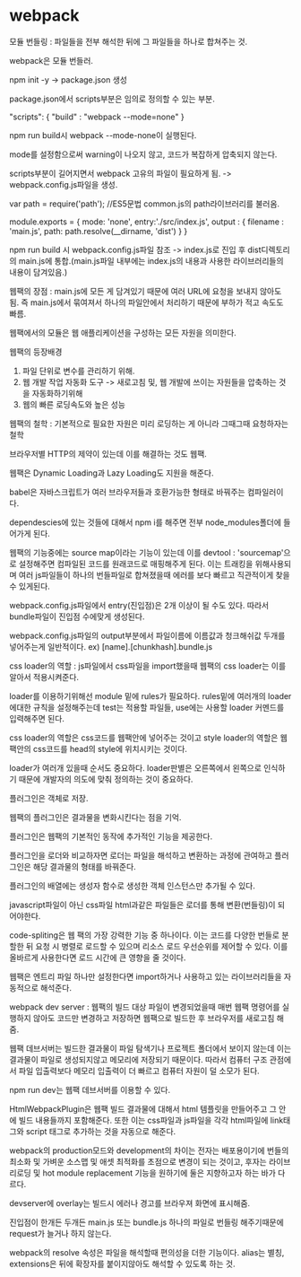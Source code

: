 # webpack

모듈 번들링 : 파일들을 전부 해석한 뒤에 그 파일들을 하나로 합쳐주는 것.

webpack은 모듈 번들러.

npm init -y -> package.json 생성

package.json에서 scripts부분은 임의로 정의할 수 있는 부분.

"scripts": {
    "build" : "webpack --mode=none" 
 }

npm run build시 webpack --mode-none이 실행된다. 

mode를 설정함으로써 warning이 나오지 않고, 코드가 복잡하게 압축되지 않는다.




scripts부분이 길어지면서 webpack 고유의 파일이 필요하게 됨. -> webpack.config.js파일을 생성.


var path = require('path');  //ES5문법 common.js의 path라이브러리를 불러옴.


module.exports = {
  mode: 'none',
  entry:'./src/index.js',
  output : {
    filename : 'main.js',
    path: path.resolve(__dirname, 'dist')
  }
}



npm run build 시 webpack.config.js파일 참조 -> index.js로 진입 후 dist디렉토리의 main.js에 통합.(main.js파일 내부에는 index.js의 내용과 사용한 라이브러리들의 내용이 담겨있음.) 



웹팩의 장점 : main.js에 모든 게 담겨있기 때문에 여러 URL에 요청을 보내지 않아도 됨. 즉 main.js에서 묶여져서 하나의 파일안에서 처리하기 때문에 부하가 적고 속도도 빠름.

웹팩에서의 모듈은 웹 애플리케이션을 구성하는 모든 자원을 의미한다.

웹팩의 등장배경
1) 파일 단위로 변수를 관리하기 위해. 
2) 웹 개발 작업 자동화 도구 -> 새로고침 및, 웹 개발에 쓰이는 자원들을 압축하는 것을 자동화하기위해
3) 웹의 빠른 로딩속도와 높은 성능

웹팩의 철학 : 기본적으로 필요한 자원은 미리 로딩하는 게 아니라 그때그때 요청하자는 철학

브라우저별 HTTP의 제약이 있는데 이를 해결하는 것도 웹팩.

웹팩은 Dynamic Loading과 Lazy Loading도 지원을 해준다.

babel은 자바스크립트가 여러 브라우저들과 호환가능한 형태로 바꿔주는 컴파일러이다.

dependescies에 있는 것들에 대해서 npm i를 해주면 전부 node_modules폴더에 들어가게 된다.

웹팩의 기능중에는 source map이라는 기능이 있는데 이를 devtool : 'sourcemap'으로 설정해주면 컴파일된 코드를 원래코드로 매핑해주게 된다. 이는 트래킹을 위해사용되며 여러 js파일들이 하나의 번들파일로 합쳐졌을때 에러를 보다 빠르고 직관적이게 찾을 수 있게된다.

webpack.config.js파일에서 entry(진입점)은 2개 이상이 될 수도 있다. 따라서 bundle파일이 진입점 수에맞게 생성된다.  

webpack.config.js파일의 output부분에서 파일이름에 이름값과 청크해쉬값 두개를 넣어주는게 일반적이다. ex) [name].[chunkhash].bundle.js

css loader의 역할 : js파일에서 css파일을 import했을때 웹팩의 css loader는 이를 알아서 적용시켜준다.

loader를 이용하기위해선 module 밑에 rules가 필요하다. rules밑에 여러개의 loader에대한 규칙을 설정해주는데 test는 적용할 파일들, use에는 사용할 loader 커멘드를 입력해주면 된다.

css loader의 역할은 css코드를 웹팩안에 넣어주는 것이고 style loader의 역할은 웹팩안의 css코드를 head의 style에 위치시키는 것이다. 

loader가 여러개 있을때 순서도 중요하다. loader판별은 오른쪽에서 왼쪽으로 인식하기 때문에 개발자의 의도에 맞춰 정의하는 것이 중요하다.

플러그인은 객체로 저장.

웹팩의 플러그인은 결과물을 변화시킨다는 점을 기억.

플러그인은 웹팩의 기본적인 동작에 추가적인 기능을 제공한다. 

플러그인을 로더와 비교하자면 로더는 파일을 해석하고 변환하는 과정에 관여하고 플러그인은 해당 결과물의 형태를 바꿔준다.

플러그인의 배열에는 생성자 함수로 생성한 객체 인스턴스만 추가될 수 있다.

javascript파일이 아닌 css파일 html과같은 파일들은 로더를 통해 변환(번들링)이 되어야한다.

code-spliting은 웹 팩의 가장 강력한 기능 중 하나이다. 이는 코드를 다양한 번들로 분할한 뒤 요청 시 병렬로 로드할 수 있으며 리소스 로드 우선순위를 제어할 수 있다. 이를 올바르게 사용한다면 로드 시간에 큰 영향을 줄 것이다.

웹팩은 엔트리 파일 하나만 설정한다면 import하거나 사용하고 있는 라이브러리들을 자동적으로 해석준다.

webpack dev server : 웹팩의 빌드 대상 파일이 변경되었을때 매번 웹팩 명령어를 실행하지 않아도 코드만 변경하고 저장하면 웹팩으로 빌드한 후 브라우저를 새로고침 해줌.

웹팩 데브서버는 빌드한 결과물이 파일 탐색기나 프로젝트 폴더에서 보이지 않는데 이는 결과물이 파일로 생성되지않고 메모리에 저장되기 때문이다. 따라서 
컴퓨터 구조 관점에서 파일 입출력보다 메모리 입출력이 더 빠르고 컴퓨터 자원이 덜 소모가 된다.

npm run dev는 웹팩 데브서버를 이용할 수 있다.

HtmlWebpackPlugin은 웹팩 빌드 결과물에 대해서 html 템플릿을 만들어주고 그 안에 빌드 내용들까지 포함해준다. 또한 이는 css파일과 js파일을 각각 html파일에 link태그와 script
태그로 추가하는 것을 자동으로 해준다.

webpack의 production모드와 development의 차이는 전자는 배포용이기에 번들의 최소화 및 가벼운 소스맵 및 애셋 최적화를 초점으로 변경이 되는 것이고, 후자는 라이브 리로딩 및 hot
module replacement 기능을 원하기에 둘은 지향하고자 하는 바가 다르다.

devserver에 overlay는 빌드시 에러나 경고를 브라우져 화면에 표시해줌.

진입점이 한개든 두개든 main.js 또는 bundle.js 하나의 파일로 번들링 해주기때문에 request가 늘거나 하지 않는다.

webpack의 resolve 속성은 파일을 해석할때 편의성을 더한 기능이다. alias는 별칭, extensions은 뒤에 확장자를 붙이지않아도 해석할 수 있도록 하는 것.

